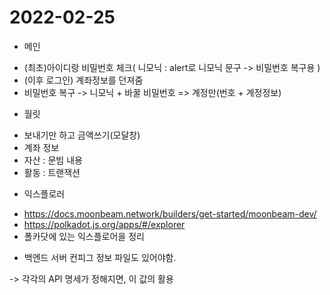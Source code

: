 # 2022-02-25
 - 메인 
  * (최초)아이디랑 비밀번호 체크( 니모닉 : alert로 니모닉 문구 -> 비밀번호 복구용 )
  * (이후 로그인) 계좌정보를 던져줌
  * 비밀번호 복구 -> 니모닉 + 바꿀 비밀번호 => 계정만(번호 + 계정정보)

 - 월릿
  * 보내기만 하고 금액쓰기(모달창)
  * 계좌 정보
  * 자산 : 문빔 내용
  * 활동 : 트랜잭션
  
 - 익스플로러
  * https://docs.moonbeam.network/builders/get-started/moonbeam-dev/
  * https://polkadot.js.org/apps/#/explorer
  * 폴카닷에 있는 익스플로어을 정리

 - 백엔드 서버 컨피그 정보 파일도 있어야함.
 
 -> 각각의 API 명세가 정해지면, 이 값의 활용
